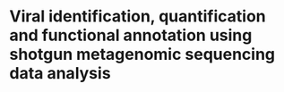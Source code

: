 # Viral identification, quantification and functional annotation using shotgun metagenomic sequencing data analysis